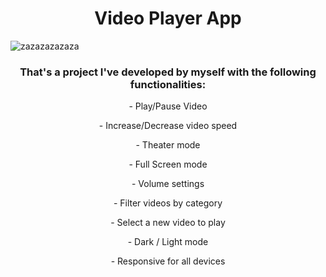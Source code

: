 <h1 align="center">Video Player App</h1>

![zazazazazaza](https://user-images.githubusercontent.com/101361880/212099986-3b1a43b9-cefa-432a-8103-be2a9f56e2a8.png)

<h3 align="center" >That's a project I've developed by myself with the following functionalities:</h3>

<p align="center">- Play/Pause Video </p>
<p align="center">- Increase/Decrease video speed </p>
<p align="center">- Theater mode</p>
<p align="center">- Full Screen mode</p>
<p align="center">- Volume settings</p>

<p align="center">- Filter videos by category</p>
<p align="center">- Select a new video to play</p>
<p align="center">- Dark / Light mode</p>
<p align="center">- Responsive for all devices</p>

